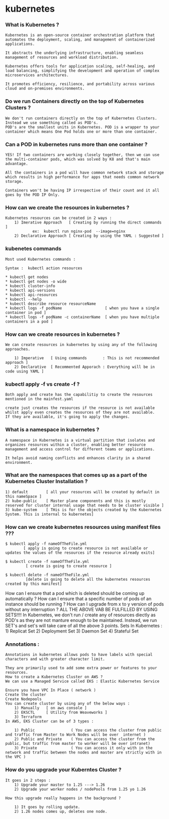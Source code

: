 # kubernetes

### What is Kubernetes ?
    Kubernetes is an open-source container orchestration platform that automates the deployment, scaling, and management of containerized applications. 

    It abstracts the underlying infrastructure, enabling seamless management of resources and workload distribution. 

    Kubernetes offers tools for application scaling, self-healing, and load balancing, simplifying the development and operation of complex microservices architectures. 

    It promotes efficiency, resilience, and portability across various cloud and on-premises environments.

### Do we run Containers directly on the top of Kubernetes Clusters ?
    We don't run containers directly on the top of Kubernetes Clusters. Instead we use something called as POD's.
    POD's are the smallest units in Kubernetes. POD is a wrapper to your container which means One Pod holds one or more than one container.

### Can a POD in kubernetes runs more than one container ?
    YES! If two containers are working closely together, then we can use the multi-container pods, which was solved by K8 and that's main advantage.

    All the containers in a pod will have common network stack and storage which results in high performance for apps that needs common network storage.

    Containers won't be having IP irrespective of their count and it all goes by the POD IP Only.

### How can we create the resources in kubernetes ?
    Kubernetes resources can be created in 2 ways :
        1) Imerative Approach   [ Creating by running the direct commands ]
                ex:  kubectl run nginx-pod  --image=nginx
        2) Declarative Approach [ Creating by using the YAML : Suggested ]

### kubenetes commands
    Most used Kubernetes commands :

    Syntax :  kubectl action resources 

    * kubectl get nodes  
    * kubectl get nodes -o wide
    * kubectl cluster-info 
    * kubectl api-versions
    * kubectl api-resources 
    * kubectl --help 
    * kubectl describe resource resourceName
    * kubectl logs -f podName                   [ when you have a single container in pod ] 
    * kubectl logs -f podName -c containerName  [ when you have multiple containers in a pod ] 

### How can we create resources in kubernetes ?
    We can create resources in kubernetes by using any of the following approaches.

        1) Imperative   [ Using commands       : This is not recommended approach ]
        2) Declarative  [ Recommented Apporach : Everything will be in code using YAML ]

### kubectl apply -f vs create -f ?
    Both apply and create has the capabilitiy to create the resources mentioned in the mainfest.yaml

    create just creates the resources if the resource is not available whilst apply even creates the resources of they are not available.
    If they are available, it's going to apply the changes.

### What is a namespace in kubernetes ?
    A namespace in Kubernetes is a virtual partition that isolates and organizes resources within a cluster, enabling better resource management and access control for different teams or applications. 

    It helps avoid naming conflicts and enhances clarity in a shared environment.

### What are the namespaces that comes up as a part of the Kubernetes Cluster Installation ?

    1) default        [ all your resources will be created by default in this nameSpace ]
    2) kube-public    [ Master plane components and this is mostly reserved for cluster internal usage that needs to be cluster visible ]
    3) kube-system    [ THis is for the objects created by the Kubernetes System. This is internal to kubernetes]

### How can we create kubernetes resources using manifest files ???
    $ kubectl apply -f nameOfTheFile.yml       
            [ apply is going to create resource is not available or updates the values of the resources if the resource already exits]

    $ kubectl create -f nameOfTheFile.yml 
             [ create is going to create resource ]
    
    $ kubectl delete -f nameOfTheFile.yml 
             [delete is going to delete all the kubernetes resources created by this manifest]

How can I ensure that a pod which is deleted should be coming up automatically ?
How can I ensure that a specific number of pods of an instance should be running ?
How can I upgrade from x to y version of pods without any interruption ?
ALL THE ABOVE VAB BE FULFILLED BY USING SETS!!!!
In Kubernetes, we don't run / create any of resources diectly as POD's as they are not manture enough to be maintained.
Instead, we run SET's and set's will take care of all the above 3 points.
Sets In Kubernetes :
    1) Replicat Set 
    2) Deployment Set
    3) Daemon Set 
    4) Stateful Set

### Annotations :
    Annotations in kubernetes allows pods to have labels with special characters and with greater character limit.

    They are primarily used to add some extra power or features to your resources.
    How to create a Kubernetes Cluster on AWS ?
    We can use a Managed Service called EKS : Elastic Kubernetes Service

    Ensure you have VPC In Place ( network )
    Create the cluster
    Create Nodepools
    You can create cluster by using any of the below ways :
        1) Manually   [ on aws console ]
        2) EKSCTL     [ Utility from Weaveworks ]
        3) Terraform  
    In AWS, EKS Cluster can be of 3 types :

        1) Public                ( You can access the cluster from public and traffic from Master to Work Nodes will be over  internet )
        2) Public and Private    ( You can access the cluster from the public, but traffic from master to worker will be over intranet)
        3) Private               ( You can access it only with in the network and traffic between the nodes and master are strictly with in the VPC )

### How do you upgrade your Kuberntes Cluster ?
    It goes in 2 steps : 
        1) Upgrade your master to 1.25 ---> 1.26 
        2) Upgrade your worker nodes / nodePools from 1.25 yo 1.26

    How this upgrade really happens in the background ?

        1) It goes by rolling update.
        2) 1.26 nodes comes up, deletes one node.